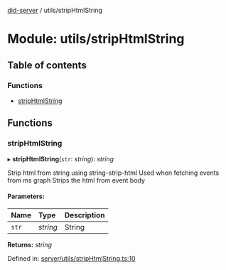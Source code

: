 [did-server](../README.md) / utils/stripHtmlString

# Module: utils/stripHtmlString

## Table of contents

### Functions

- [stripHtmlString](utils_striphtmlstring.md#striphtmlstring)

## Functions

### stripHtmlString

▸ **stripHtmlString**(`str`: *string*): *string*

Strip html from string using string-strip-html
Used when fetching events from ms graph
Strips the html from event body

#### Parameters:

Name | Type | Description |
:------ | :------ | :------ |
`str` | *string* | String    |

**Returns:** *string*

Defined in: [server/utils/stripHtmlString.ts:10](https://github.com/Puzzlepart/did/blob/049fedc8/server/utils/stripHtmlString.ts#L10)
